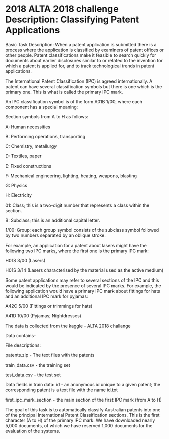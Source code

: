 # 2018 ALTA 2018 challenge Description: Classifying Patent Applications

Basic Task Description:
When a patent application is submitted there is a process where the application is classified by examiners of patent offices or other people. Patent classifications make it feasible to search quickly for documents about earlier disclosures similar to or related to the invention for which a patent is applied for, and to track technological trends in patent applications.

The International Patent Classification (IPC) is agreed internationally. A patent can have several classification symbols but there is one which is the primary one. This is what is called the primary IPC mark.

An IPC classification symbol is of the form A01B 1/00, where each component has a special meaning:

Section symbols from A to H as follows:

A: Human necessities

B: Performing operations, transporting

C: Chemistry, metallurgy

D: Textiles, paper

E: Fixed constructions

F: Mechanical engineering, lighting, heating, weapons, blasting

G: Physics

H: Electricity

01: Class; this is a two-digit number that represents a class within the section.

B: Subclass; this is an additional capital letter.

1/00: Group; each group symbol consists of the subclass symbol followed by two numbers separated by an oblique stroke.

For example, an application for a patent about lasers might have the following two IPC marks, where the first one is the primary IPC mark:

H01S 3/00 (Lasers)

H01S 3/14 (Lasers characterised by the material used as the active medium)

Some patent applications may refer to several sections of the IPC and this would be indicated by the presence of several IPC marks. 
For example, the following application would have a primary IPC mark about fittings for hats and an additional IPC mark for pyjamas:

A42C 5/00 (Fittings or trimmings for hats)

A41D 10/00 (Pyjamas; Nightdresses)

The data is collected from the kaggle - ALTA 2018 challange

Data contains-

File descriptions:

patents.zip - The text files with the patents

train_data.csv - the training set

test_data.csv - the test set

Data fields in train data:
id - an anonymous id unique to a given patent; the corresponding patent is a text file with the name id.txt

first_ipc_mark_section - the main section of the first IPC mark (from A to H)


The goal of this task is to automatically classify Australian patents into one of the principal International Patent Classification sections. This is the first character (A to H) of the primary IPC mark. We have downloaded nearly 5,000 documents, of which we have reserved 1,000 documents for the evaluation of the systems.


